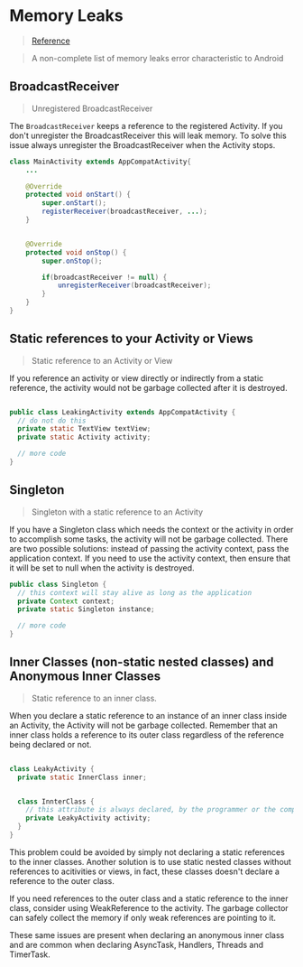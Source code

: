 # Memory Leaks

> [Reference](https://android.jlelse.eu/9-ways-to-avoid-memory-leaks-in-android-b6d81648e35e)

> A non-complete list of memory leaks error characteristic to Android

## BroadcastReceiver

> Unregistered BroadcastReceiver

The `BroadcastReceiver` keeps a reference to the registered Activity. If you
don't unregister the BroadcastReceiver this will leak memory. To solve this
issue always unregister the BroadcastReceiver when the Activity stops.

```java
class MainActivity extends AppCompatActivity{
    ...

    @Override
    protected void onStart() {
        super.onStart();
        registerReceiver(broadcastReceiver, ...);
    }


    @Override
    protected void onStop() {
        super.onStop();

        if(broadcastReceiver != null) {
            unregisterReceiver(broadcastReceiver);
        }
    }
}
```

## Static references to your Activity or Views

> Static reference to an Activity or View

If you reference an activity or view directly or indirectly from a static
reference, the activity would not be garbage collected after it is destroyed.

```java

public class LeakingActivity extends AppCompatActivity {
  // do not do this
  private static TextView textView;
  private static Activity activity;

  // more code
}
```

## Singleton

> Singleton with a static reference to an Activity

If you have a Singleton class which needs the context or the activity in order
to accomplish some tasks, the activity will not be garbage collected. There are
two possible solutions: instead of passing the activity context, pass the
application context. If you need to use the activity context, then ensure that
it will be set to null when the activity is destroyed.

```java
public class Singleton {
  // this context will stay alive as long as the application
  private Context context;
  private static Singleton instance;

  // more code
}
```

## Inner Classes (non-static nested classes) and Anonymous Inner Classes

> Static reference to an inner class.

When you declare a static reference to an instance of an inner class inside an
Activity, the Activity will not be garbage collected. Remember that an inner
class holds a reference to its outer class regardless of the reference being
declared or not.

```java

class LeakyActivity {
  private static InnerClass inner;


  class InnterClass {
    // this attribute is always declared, by the programmer or the compiler.
    private LeakyActivity activity;
  }
}
```

This problem could be avoided by simply not declaring a static references to
the inner classes. Another solution is to use static nested classes without
references to acitivities or views, in fact, these classes doesn't declare a
reference to the outer class.

If you need references to the outer class and a static reference to the inner
class, consider using WeakReference to the activity. The garbage collector can
safely collect the memory if only weak references are pointing to it.

These same issues are present when declaring an anonymous inner class and are
common when declaring AsyncTask, Handlers, Threads and TimerTask.
